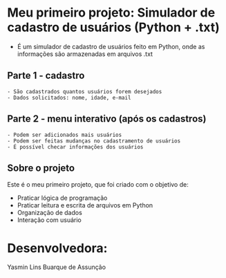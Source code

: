 # Meu primeiro projeto: Simulador de cadastro de usuários (Python + .txt)

- É um simulador de cadastro de usuários feito em Python, onde as informações são armazenadas em arquivos .txt

## Parte 1 - cadastro
    - São cadastrados quantos usuários forem desejados
    - Dados solicitados: nome, idade, e-mail

## Parte 2 - menu interativo (após os cadastros)
    - Podem ser adicionados mais usuários
    - Podem ser feitas mudanças no cadastramento de usuários
    - É possível checar informações dos usuários


## Sobre o projeto
Este é o meu primeiro projeto, que foi criado com o objetivo de:
- Praticar lógica de programação
- Praticar leitura e escrita de arquivos em Python
- Organização de dados
- Interação com usuário
# Desenvolvedora:
Yasmin Lins Buarque de Assunção 
